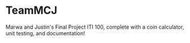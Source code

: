 # TeamMCJ
Marwa and Justin's Final Project ITI 100, complete with a coin calculator, unit testing, and documentation!
